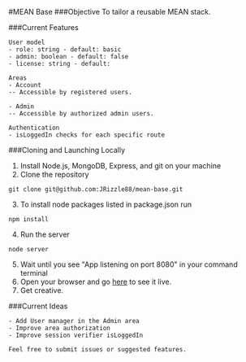 #MEAN Base
###Objective
To tailor a reusable MEAN stack.

###Current Features
```
User model
- role: string - default: basic
- admin: boolean - default: false
- license: string - default:

Areas
- Account
-- Accessible by registered users.

- Admin
-- Accessible by authorized admin users.

Authentication
- isLoggedIn checks for each specific route
```

###Cloning and Launching Locally
1. Install Node.js, MongoDB, Express, and git on your machine
2. Clone the repository
```
git clone git@github.com:JRizzle88/mean-base.git
```
3. To install node packages listed in package.json run
```
npm install
```
4. Run the server
```
node server
```
5. Wait until you see "App listening on port 8080" in your command terminal
6. Open your browser and go [here](http://localhost:8080) to see it live.
7. Get creative.

###Current Ideas
```
- Add User manager in the Admin area
- Improve area authorization
- Improve session verifier isLoggedIn
```

```
Feel free to submit issues or suggested features.
```
